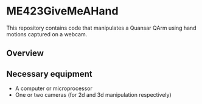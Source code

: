 # ME423GiveMeAHand
This repository contains code that manipulates a Quansar QArm using hand motions captured on a webcam.
## Overview

## Necessary equipment
 - A computer or microprocessor
 - One or two cameras (for 2d and 3d manipulation respectively)
